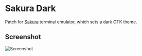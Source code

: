 # Sakura Dark

Patch for [Sakura](https://launchpad.net/sakura) terminal emulator, which sets a dark GTK theme.

## Screenshot

![Screenshot](https://raw.github.com/black-roland/sakura-dark/master/screenshots/screenshot-1.png)
